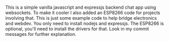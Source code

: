 This is a simple vanilla javascript and expressjs backend chat app using websockets.
To make it cooler I also added an ESP8266 code for projects involving that. 
This is just some example code to help bridge electronics and webdev.
You only need to install nodejs and expressjs. The ESP8266 is optional, you'll need 
to install the drivers for that. Look in my commit messages for further explanation.